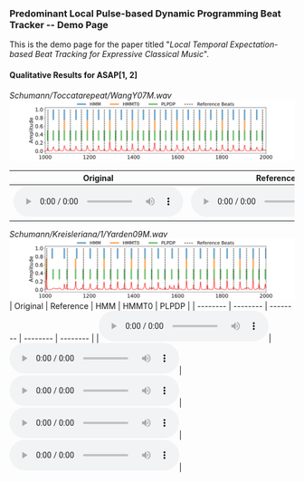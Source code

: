 ### Predominant Local Pulse-based Dynamic Programming Beat Tracker -- Demo Page

This is the demo page for the paper titled
"*Local Temporal Expectation-based Beat Tracking for Expressive Classical Music*".


#### Qualitative Results for ASAP[1, 2]

*Schumann/Toccatarepeat/WangY07M.wav*
![](/demo_songs/ASAP/plot_ASAP_s10_e20_WangY07M.png)


| Original | Reference | HMM | HMMT0 | PLPDP | 
| -------- | -------- | -------- | -------- | -------- |
|<audio src="demo_songs/ASAP/s10_e20_WangY07M.wav" controls="" preload=""></audio>|<audio src="demo_songs/ASAP/click_ref_s10_e20_WangY07M" controls="" preload=""></audio>|<audio src="demo_songs/ASAP/click_HMM_s10_e20_WangY07M" controls="" preload=""></audio>|<audio src="demo_songs/ASAP/click_HMMT0_s10_e20_WangY07M" controls="" preload=""></audio>|<audio src="demo_songs/ASAP/click_PLPDP_s10_e20_WangY07M" controls="" preload=""></audio>|

*Schumann/Kreisleriana/1/Yarden09M.wav*
![](/demo_songs/ASAP/plot_ASAP_s10_e20_Yarden09M.png)
| Original | Reference | HMM | HMMT0 | PLPDP | 
| -------- | -------- | -------- | -------- | -------- |
|<audio src="demo_songs/ASAP/s10_e20_WangY07M.wav" controls="" preload=""></audio>|<audio src="demo_songs/ASAP/click_ref_s10_e20_WangY07M" controls="" preload=""></audio>|<audio src="demo_songs/ASAP/click_HMM_s10_e20_WangY07M" controls="" preload=""></audio>|<audio src="demo_songs/ASAP/click_HMMT0_s10_e20_WangY07M" controls="" preload=""></audio>|<audio src="demo_songs/ASAP/click_PLPDP_s10_e20_WangY07M" controls="" preload=""></audio>|
